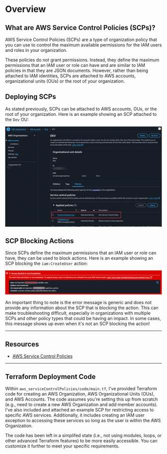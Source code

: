 # Overview

## What are AWS Service Control Policies (SCPs)?

AWS Service Control Policies (SCPs) are a type of organization policy that you can use to control the maximum available permissions for the IAM users and roles in your organization.

These policies do not grant permissions. Instead, they define the maximum permissions that an IAM user or role can have and are similar to IAM policies in that they are JSON documents. However, rather than being attached to IAM identities, SCPs are attached to AWS accounts, organizational units (OUs) or the root of your organization.

## Deploying SCPs

As stated previously, SCPs can be attached to AWS accounts, OUs, or the root of your organization. Here is an example showing an SCP attached to the `Dev` OU:

![SCP attached to Dev OU impacting the Developer account](<./screenshots/scp_attachment.png>)


## SCP Blocking Actions

Since SCPs define the maximum permissions that an IAM user or role can have, they can be used to block actions. Here is an example showing an SCP blocking the `iam:CreateUser` action:

![scp blocking `iam:CreateUser` action](<./screenshots/scp_block_message.png>)

An important thing to note is the error message is generic and does not provide any information about the SCP that is blocking the action. This can make troubleshooting difficult, especially in organizations with multiple SCPs and other policy types that could be having an impact. In some cases, this message shows up even when it's not an SCP blocking the action!

---
## Resources
- [AWS Service Control Policies](https://docs.aws.amazon.com/organizations/latest/userguide/orgs_manage_policies_scp.html)

---
## Terraform Deployment Code
Within `aws_serviceControlPolicies/code/main.tf`, I've provided Terraform code for creating an AWS Organization, AWS Organizational Units (OUs), and AWS Accounts. The code assumes you're setting this up from scratch (e.g., need to create a new AWS Organization and add member accounts). I've also included and attached an example SCP for restricting access to specific AWS services. Additionally, it includes creating an IAM user exception to accessing these services so long as the user is within the AWS Organization.

The code has been left in a simplifed state (i.e., not using modules, loops, or other advanced Terraform features) to be more easily accessible. You can customize it further to meet your specific requirements.
